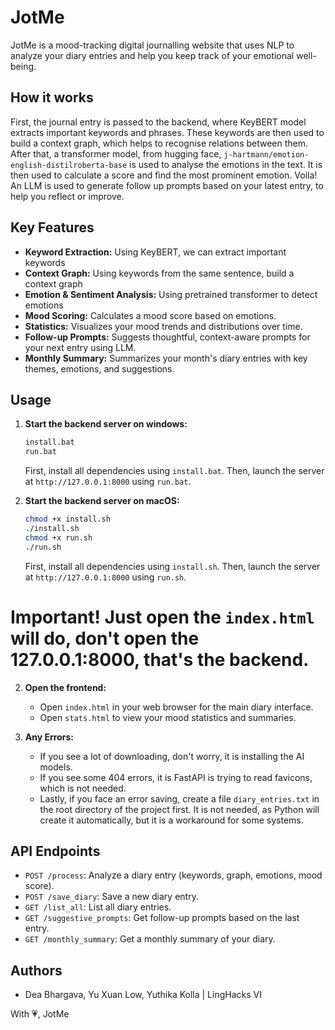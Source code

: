 # JotMe

JotMe is a mood-tracking digital journalling website that uses NLP to analyze your diary entries and help you keep track of your emotional well-being.

## How it works
First, the journal entry is passed to the backend, where KeyBERT model extracts important keywords and phrases. These keywords are then used to build a context graph, which helps to recognise relations between them. After that, a transformer model, from hugging face, `j-hartmann/emotion-english-distilroberta-base` is used to analyse the emotions in the text. It is then used to calculate a score and find the most prominent emotion. Voila! An LLM is used to generate follow up prompts based on your latest entry, to help you reflect or improve. 

## Key Features
- **Keyword Extraction:** Using KeyBERT, we can extract important keywords
- **Context Graph:** Using keywords from the same sentence, build a context graph
- **Emotion & Sentiment Analysis:** Using pretrained transformer to detect emotions
- **Mood Scoring:** Calculates a mood score based on emotions.
- **Statistics:** Visualizes your mood trends and distributions over time.
- **Follow-up Prompts:** Suggests thoughtful, context-aware prompts for your next entry using LLM.
- **Monthly Summary:** Summarizes your month's diary entries with key themes, emotions, and suggestions.

## Usage

1. **Start the backend server on windows:**
   ```sh
   install.bat
   run.bat
   ```
   First, install all dependencies using `install.bat`.
   Then, launch the server at `http://127.0.0.1:8000` using `run.bat`.

1. **Start the backend server on macOS:**
   ```sh
   chmod +x install.sh
   ./install.sh
   chmod +x run.sh
   ./run.sh
   ```
   First, install all dependencies using `install.sh`.
   Then, launch the server at `http://127.0.0.1:8000` using `run.sh`.

# Important! Just open the `index.html` will do, don't open the 127.0.0.1:8000, that's the backend.

2. **Open the frontend:**
   - Open `index.html` in your web browser for the main diary interface.
   - Open `stats.html` to view your mood statistics and summaries.

3. **Any Errors:**
   - If you see a lot of downloading, don't worry, it is installing the AI models.
   - If you see some 404 errors, it is FastAPI is trying to read favicons, which is not needed.
   - Lastly, if you face an error saving, create a file `diary_entries.txt` in the root directory of the project first. It is not needed, as Python will create it automatically, but it is a workaround for some systems.

## API Endpoints

- `POST /process`: Analyze a diary entry (keywords, graph, emotions, mood score).
- `POST /save_diary`: Save a new diary entry.
- `GET /list_all`: List all diary entries.
- `GET /suggestive_prompts`: Get follow-up prompts based on the last entry.
- `GET /monthly_summary`: Get a monthly summary of your diary.

## Authors

- Dea Bhargava, Yu Xuan Low, Yuthika Kolla | LingHacks VI

With 💗, JotMe